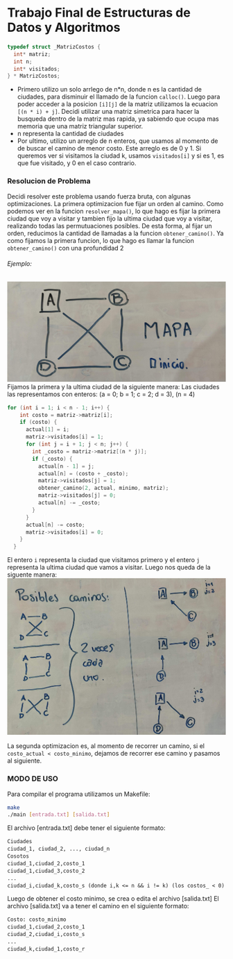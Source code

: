 # Trabajo Final de Estructuras de Datos y Algoritmos

```c
typedef struct _MatrizCostos {
  int* matriz;
  int n;
  int* visitados;
} * MatrizCostos;
```
- Primero utilizo un solo arrlego de n*n, donde n es la cantidad de ciudades, para disminuir el llamado de la funcion ```calloc()```. Luego para poder acceder a la posicion ```[i][j]``` de la matriz utilizamos la ecuacion ```[(n * i) + j]```.
Decidi utilizar una matriz simetrica para hacer la busqueda dentro de la matriz mas rapida, ya sabiendo que ocupa mas memoria que una matriz triangular superior.
- n representa la cantidad de ciudades
- Por ultimo, utilizo un arreglo de n enteros, que usamos al momento de de buscar el camino de menor costo. Este arreglo es de 0 y 1. Si queremos ver si visitamos la ciudad k, usamos ```visitados[i]``` y si es 1, es que fue visitado, y 0 en el caso contrario.

### Resolucion de Problema
Decidi resolver este problema usando fuerza bruta, con algunas optimizaciones.
La primera optimizacion fue fijar un orden al camino. Como podemos ver en la funcion ```resolver_mapa()```, lo que hago es fijar la primera ciudad que voy a visitar y tambien fijo la ultima ciudad que voy a visitar, realizando todas las permutuaciones posibles. De esta forma, al fijar un orden, reducimos la cantidad de llamadas a la funcion ```obtener_camino()```.
Ya como fijamos la primera funcion, lo que hago es llamar la funcion ```obtener_camino()``` con una profundidad $2$

###### Ejemplo:
![img1](img/IMG_20190722_232122.jpg)
Fijamos la primera y la ultima ciudad de la siguiente manera:
Las ciudades las representamos con enteros: (a = 0; b = 1; c = 2; d = 3), (n = 4)
```c
for (int i = 1; i < n - 1; i++) {
    int costo = matriz->matriz[i];
    if (costo) {
      actual[1] = i;
      matriz->visitados[i] = 1;
      for (int j = i + 1; j < n; j++) {
        int _costo = matriz->matriz[(n * j)];
        if (_costo) {
          actual[n - 1] = j;
          actual[n] = (costo + _costo);
          matriz->visitados[j] = 1;
          obtener_camino(2, actual, minimo, matriz);
          matriz->visitados[j] = 0;
          actual[n] -= _costo;
        }
      }
      actual[n] -= costo;
      matriz->visitados[i] = 0;
    }
  }
```
El entero ```i``` representa la ciudad que visitamos primero y el entero ```j``` representa la ultima ciudad que vamos a visitar.
Luego nos queda de la siguente manera:
![img2](img\IMG_20190722_232144__01.jpg)

La segunda optimizacion es, al momento de recorrer un camino, si el ```costo_actual < costo_minimo```, dejamos de recorrer ese camino y pasamos al siguiente.

<div style="page-break-after: always;"></div>

### MODO DE USO
Para compilar el programa utilizamos un Makefile:
```bash
make
./main [entrada.txt] [salida.txt]
```
El archivo [entrada.txt] debe tener el siguiente formato:
```txt
Ciudades
ciudad_1, ciudad_2, ..., ciudad_n
Cosotos
ciudad_1,ciudad_2,costo_1
ciudad_1,ciudad_3,costo_2
...
ciudad_i,ciudad_k,costo_s (donde i,k <= n && i != k) (los costos_ < 0)
```
Luego de obtener el costo minimo, se crea o edita el archivo [salida.txt]
El archivo [salida.txt] va a tener el camino en el siguiente formato:
```txt
Costo: costo_minimo
ciudad_1,ciudad_2,costo_1
ciudad_2,ciudad_i,costo_s
...
ciudad_k,ciudad_1,costo_r
```